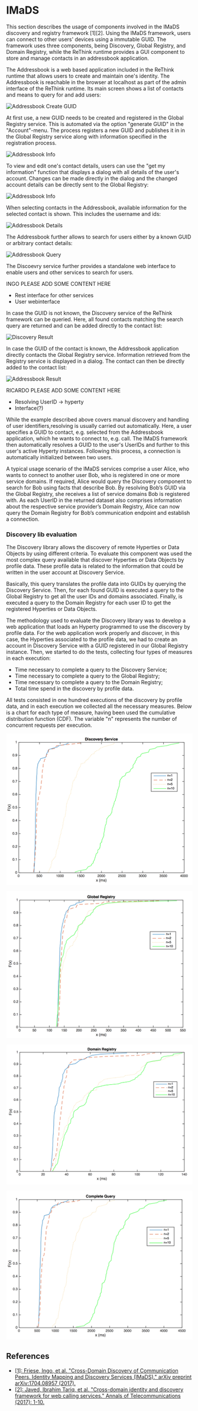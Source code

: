 # IMaDS

This section describes the usage of components involved in the IMaDS discovery and registry framework [1][2]. Using the IMaDS framework, users can connect to other users' devices using a immutable GUID. The framework uses three components, being Discovery, Global Registry, and Domain Registry, while the ReThink runtime provides a GUI component to store and manage contacts in an addressbook application.

The Addressbook is a web based application included in the ReThink runtime that allows users to create and maintain one's identity. The Addressbook is reachable in the browser at localhost as part of the admin interface of the ReThink runtime. Its main screen shows a list of contacts and means to query for and add users:

![Addressbook Create GUID](https://github.com/reTHINK-project/specs/blob/master/tests/discovery/ab-main.png)

At first use, a new GUID needs to be created and registered in the Global Registry service. This is automated via the option "generate GUID" in the "Account"-menu. The process registers a new GUID and publishes it in in the Global Registry service along with information specified in the registration process.

![Addressbook Info](https://github.com/reTHINK-project/specs/blob/master/tests/discovery/ab-createguid.png)

To view and edit one's contact details, users can use the "get my information" function that displays a dialog with all details of the user's account. Changes can be made directly in the dialog and the changed account details can be directly sent to the Global Registry:

![Addressbook Info](https://github.com/reTHINK-project/specs/blob/master/tests/discovery/ab-info.png)

When selecting contacts in the Addressbook, available information for the selected contact is shown. This includes the username and ids:

![Addressbook Details](https://github.com/reTHINK-project/specs/blob/master/tests/discovery/ab-details.png)

The Addressbook further allows to search for users either by a known GUID or arbitrary contact details:

![Addressbook Query](https://github.com/reTHINK-project/specs/blob/master/tests/discovery/ab-query.png)

The Discoevry service further provides a standalone web interface to enable users and other services to search for users.

INGO PLEASE ADD SOME CONTENT HERE
- Rest interface for other services
- User webinterface

In case the GUID is not known, the Discovery service of the ReThink framework can be queried. Here, all found contacts matching the search query are returned and can be added directly to the contact list:

![Discovery Result](https://github.com/reTHINK-project/specs/blob/master/tests/discovery/ab-result.png)

In case the GUID of the contact is known, the Addressbook application directly contacts the Global Registry service. Information retrieved from the Registry service is displayed in a dialog. The contact can then be directly added to the contact list:

![Addressbook Result](https://github.com/reTHINK-project/specs/blob/master/tests/discovery/ab-result.png)

RICARDO PLEASE ADD SOME CONTENT HERE
- Resolving UserID -> hyperty
- Interface(?)

While the example described above covers manual discovery and handling of user identifiers,resolving is usually carried out automatically. Here, a user specifies a GUID to contact, e.g. selected from the Addressbook application, which he wants to connect to, e.g. call. The IMaDS framework then automatically resolves a GUID to the user's UserIDs and further to this user's active Hyperty instances. Following this process, a connection is automatically initialized between two users.

A typical usage scenario of the IMaDS services comprise a user Alice, who wants to connect to another user Bob, who is registered in one or more service domains. If required, Alice would query the Discovery component to search for Bob using facts that describe Bob. By resolving Bob’s GUID via the Global Registry, she receives a list of service domains Bob is registered with. As each UserID in the returned dataset also comprises information about the respective service provider’s Domain Registry, Alice can now query the Domain Registry for Bob’s communication endpoint and establish a connection.

### Discovery lib evaluation

The Discovery library allows the discovery of remote Hyperties or Data Objects by using different criteria. To evaluate this component was used the most complex query available that discover Hyperties or Data Objects by profile data. These profile data is related to the information that could be written in the user account at Discovery Service.

Basically, this query translates the profile data into GUIDs by querying the Discovery Service. Then, for each found GUID is executed a query to the Global Registry to get all the user IDs and domains associated. Finally, is executed a query to the Domain Registry for each user ID to get the registered Hyperties or Data Objects.

The methodology used to evaluate the Discovery library was to develop a web application that loads an Hyperty programmed to use the discovery by profile data. For the web application work properly and discover, in this case, the Hyperties associated to the profile data, we had to create an account in Discovery Service with a GUID registered in our Global Registry instance. Then, we started to do the tests, collecting four types of measures in each execution:

  * Time necessary to complete a query to the Discovery Service;
  * Time necessary to complete a query to the Global Registry;
  * Time necessary to complete a query to the Domain Registry;
  * Total time spend in the discovery by profile data.

All tests consisted in one hundred executions of the discovery by profile data, and in each execution we collected all the necessary measures. Below is a chart for each type of measure, having been used the cumulative distribution function (CDF). The variable "n" represents the number of concurrent requests per execution.

![Discovery Service](./discovery%20lib%20evaluation/Discovery%20Service.png)

![Global Registry](./discovery%20lib%20evaluation/Global%20Registry.png)

![Domain Registry](./discovery%20lib%20evaluation/Domain%20Registry.png)

![Complete Query](./discovery%20lib%20evaluation/Complete%20Query.png)



## References

 * [[1]: Friese, Ingo, et al. "Cross-Domain Discovery of Communication Peers. Identity Mapping and Discovery Services (IMaDS)." arXiv preprint arXiv:1704.08957 (2017).](https://arxiv.org/abs/1704.08957)
 * [[2]: Javed, Ibrahim Tariq, et al. "Cross-domain identity and discovery framework for web calling services." Annals of Telecommunications (2017): 1-10.](https://link.springer.com/article/10.1007/s12243-017-0587-2)
